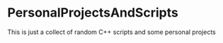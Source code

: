 # PersonalProjectsAndScripts
This is just a collect of random C++ scripts and some personal projects
